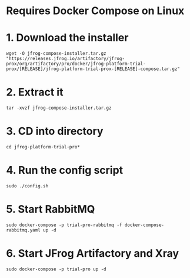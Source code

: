 # Requires Docker Compose on Linux

# 1. Download the installer
```
wget -O jfrog-compose-installer.tar.gz "https://releases.jfrog.io/artifactory/jfrog-prox/org/artifactory/pro/docker/jfrog-platform-trial-prox/[RELEASE]/jfrog-platform-trial-prox-[RELEASE]-compose.tar.gz"
```

# 2. Extract it
```
tar -xvzf jfrog-compose-installer.tar.gz
```

# 3. CD into directory
```
cd jfrog-platform-trial-pro*
```

# 4. Run the config script
```
sudo ./config.sh
```

# 5. Start RabbitMQ
```
sudo docker-compose -p trial-pro-rabbitmq -f docker-compose-rabbitmq.yaml up -d
```

# 6. Start JFrog Artifactory and Xray
```
sudo docker-compose -p trial-pro up -d
```